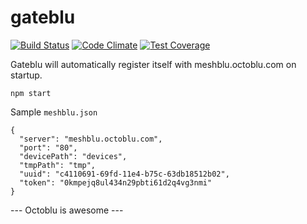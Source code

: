 # gateblu

[![Build Status](https://travis-ci.org/octoblu/gateblu.svg?branch=master)](https://travis-ci.org/octoblu/gateblu)
[![Code Climate](https://codeclimate.com/github/octoblu/gateblu/badges/gpa.svg)](https://codeclimate.com/github/octoblu/gateblu)
[![Test Coverage](https://codeclimate.com/github/octoblu/gateblu/badges/coverage.svg)](https://codeclimate.com/github/octoblu/gateblu)

Gateblu will automatically register itself with meshblu.octoblu.com on startup.

```
npm start
```

Sample `meshblu.json`

```
{
  "server": "meshblu.octoblu.com",
  "port": "80",
  "devicePath": "devices",
  "tmpPath": "tmp",
  "uuid": "c4110691-69fd-11e4-b75c-63db18512b02",
  "token": "0kmpejq8ul434n29pbti61d2q4vg3nmi"
}
```

--- Octoblu is awesome ---
